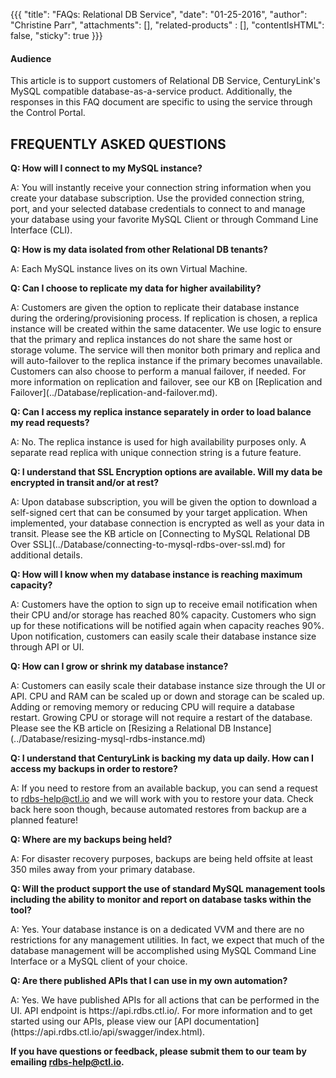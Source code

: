 {{{
  "title": "FAQs: Relational DB Service",
  "date": "01-25-2016",
  "author": "Christine Parr",
  "attachments": [],
  "related-products" : [],
  "contentIsHTML": false,
  "sticky": true
}}}


#### Audience

This article is to support customers of Relational DB Service, CenturyLink's MySQL compatible database-as-a-service product.  Additionally, the responses in this FAQ document are specific to using the service through the Control Portal.


## FREQUENTLY ASKED QUESTIONS

<p><strong>Q: How will I connect to my MySQL instance?</strong>
</p>
<p>A: You will instantly receive your connection string information when you create your database subscription.  Use the provided connection string, port, and your selected database credentials to connect to and manage your database using your favorite MySQL Client or through Command Line Interface (CLI).</p>

<p><strong>Q: How is my data isolated from other Relational DB tenants?</strong>
</p>
<p>A: Each MySQL instance lives on its own Virtual Machine.</p>

<p><strong>Q: Can I choose to replicate my data for higher availability?</strong>
</p>
<p>A: Customers are given the option to replicate their database instance during the ordering/provisioning process.  If replication is chosen, a replica instance will be created within the same datacenter.  We use logic to ensure that the primary and replica instances do not share the same host or storage volume.  The service will then monitor both primary and replica and will auto-failover to the replica instance if the primary becomes unavailable.  Customers can also choose to perform a manual failover, if needed.  For more information on replication and failover, see our KB on [Replication and Failover](../Database/replication-and-failover.md).</p>
</p>
<p><strong>Q: Can I access my replica instance separately in order to load balance my read requests?</strong>
</p>
<p>A: No.  The replica instance is used for high availability purposes only.  A separate read replica with unique connection string is a future feature.
</p>  
<p><strong>Q: I understand that SSL Encryption options are available.  Will my data be encrypted in transit and/or at rest? </strong>
</p>
<p>A: Upon database subscription, you will be given the option to download a self-signed cert that can be consumed by your target application. When implemented, your database connection is encrypted as well as your data in transit.  Please see the KB article on [Connecting to MySQL Relational DB Over SSL](../Database/connecting-to-mysql-rdbs-over-ssl.md) for additional details.
</p>
<p><strong>Q: How will I know when my database instance is reaching maximum capacity?</strong>
</p>A: Customers have the option to sign up to receive email notification when their CPU and/or storage has reached 80% capacity.  Customers who sign up for these notifications will be notified again when capacity reaches 90%.  Upon notification, customers can easily scale their database instance size through API or UI.

<p><strong>Q: How can I grow or shrink my database instance?</strong>
</p>A: Customers can easily scale their database instance size through the UI or API.  CPU and RAM can be scaled up or down and storage can be scaled up.  Adding or removing memory or reducing CPU will require a database restart.  Growing CPU or storage will not require a restart of the database.  Please see the KB article on [Resizing a Relational DB Instance](../Database/resizing-mysql-rdbs-instance.md)
</p>
<p><strong>Q: I understand that CenturyLink is backing my data up daily.  How can I access my backups in order to restore? </strong>
</p>
<p>A: If you need to restore from an available backup, you can send a request to <a href="mailto:rdbs-help@ctl.io">rdbs-help@ctl.io</a> and we will work with you to restore your data.  Check back here soon though, because automated restores from backup are a planned feature!</p>
<p><strong>Q: Where are my backups being held? </strong>
</p>
<p>A: For disaster recovery purposes, backups are being held offsite at least 350 miles away from your primary database.  
</p>
<p><strong>Q: Will the product support the use of standard MySQL management tools including the ability to monitor and report on database tasks within the tool?  </strong>
</p>
<p>A: Yes.  Your database instance is on a dedicated VVM and there are no restrictions for any management utilities.  In fact, we expect that much of the database management will be accomplished using MySQL Command Line Interface or a MySQL client of your choice.
<p>
<p><strong>Q: Are there published APIs that I can use in my own automation? </strong>
</p>
<p>A: Yes.  We have published APIs for all actions that can be performed in the UI.  API endpoint is https://api.rdbs.ctl.io/.  For more information and to get started using our APIs, please view our [API documentation](https://api.rdbs.ctl.io/api/swagger/index.html).


**If you have questions or feedback, please submit them to our team by emailing <a href="mailto:rdbs-help@ctl.io">rdbs-help@ctl.io</a>.**
